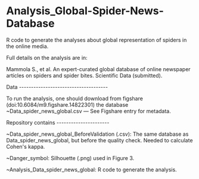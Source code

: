 # Analysis_Global-Spider-News-Database

R code to generate the analyses about global representation of spiders in the online media.

Full details on the analysis are in:

Mammola S., et al. An expert-curated global database of online newspaper articles on spiders and spider bites. Scientific Data (submitted).

Data -------------------------------------

To run the analysis, one should download from figshare (doi:10.6084/m9.figshare.14822301) the database ~Data_spider_news_global.csv — See Figshare entry for metadata.

Repository contains ----------------------

~Data_spider_news_global_BeforeValidation (.csv): The same database as Data_spider_news_global, but before the quality check. Needed to calculate Cohen's kappa.

~Danger_symbol: Silhouette (.png) used in Figure 3.

~Analysis_Data_spider_news_global: R code to generate the analysis.
